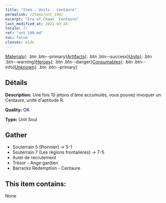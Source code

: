 ```yaml
---
title: "Item - Units - Centaure"
permalink: /Items/unt_199/
excerpt: "Era of Chaos  Centaure"
last_modified_at: 2021-03-24
locale: fr
ref: "unt_199.md"
toc: false
classes: wide
---
```

 [Materials](/fr/Items/){: .btn .btn--primary}[Artifacts](/fr/Items/Artifacts/){: .btn .btn--success}[Units](/fr/Items/Units/){: .btn .btn--warning}[Heroes](/fr/Items/Heroes/){: .btn .btn--danger}[Consumables](/fr/Items/Consumables/){: .btn .btn--info}[Unknown](/fr/Items/Unknown/){: .btn .btn--primary}

## Détails
 **Description:** Une fois 10 jetons d'âme accumulés, vous pouvez invoquer un Centaure, unité d'aptitude R.

 **Quality:** <span style="color: #0000CD">OK</span>

 **Type:** Unit Soul

## Gather

*    Souterrain 5 (Pionnier) -> 5-1 
*    Souterrain 7 (Les régions frontalières) -> 7-5 
*    Autel de recrutement 
*    Trésor - Ange gardien 
*    Barracks Redemption - Centaure 

## This item contains:

  None

